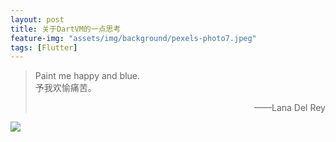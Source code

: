 ```yaml
---
layout: post
title: 关于DartVM的一点思考
feature-img: "assets/img/background/pexels-photo7.jpeg"
tags: [Flutter]
---
```


> Paint me happy and blue. <br> 
> 予我欢愉痛苦。                      
> <p align="right">——Lana Del Rey</p>

![](https://i.loli.net/2019/03/23/5c9630de3d35f.jpg)
